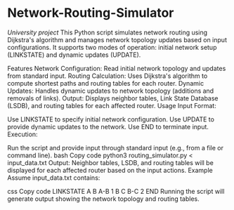 # Network-Routing-Simulator
*University project*
This Python script simulates network routing using Dijkstra's algorithm and manages network topology updates based on input configurations. It supports two modes of operation: initial network setup (LINKSTATE) and dynamic updates (UPDATE).

Features
Network Configuration: Read initial network topology and updates from standard input.
Routing Calculation: Uses Dijkstra's algorithm to compute shortest paths and routing tables for each router.
Dynamic Updates: Handles dynamic updates to network topology (additions and removals of links).
Output: Displays neighbor tables, Link State Database (LSDB), and routing tables for each affected router.
Usage
Input Format:

Use LINKSTATE to specify initial network configuration.
Use UPDATE to provide dynamic updates to the network.
Use END to terminate input.
Execution:

Run the script and provide input through standard input (e.g., from a file or command line).
bash
Copy code
python3 routing_simulator.py < input_data.txt
Output:
Neighbor tables, LSDB, and routing tables will be displayed for each affected router based on the input actions.
Example
Assume input_data.txt contains:

css
Copy code
LINKSTATE
A
B
A-B 1
B
C
B-C 2
END
Running the script will generate output showing the network topology and routing tables.
